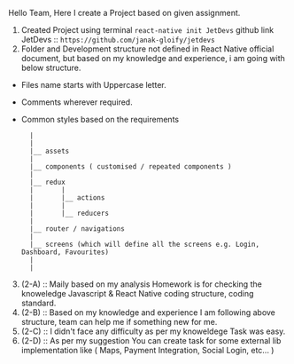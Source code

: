 Hello Team, Here I create a Project based on given assignment.


1. Created Project using terminal `react-native init JetDevs` github link JetDevs :: `https://github.com/janak-gloify/jetdevs`
2. Folder and Development structure not defined in React Native official document, but based on my knowledge and experience, i am 
going with below structure.
- Files name starts with Uppercase letter.
- Comments wherever required.
- Common styles based on the requirements

        |
        |
        |__ assets
        |
        |__ components ( customised / repeated components )
        |
        |__ redux
        |       |
        |       |__ actions
        |       |
        |       |__ reducers
        |
        |__ router / navigations
        |
        |__ screens (which will define all the screens e.g. Login, Dashboard, Favourites)
        |
        |


3. (2-A) :: Maily based on my analysis Homework is for checking the knoweledge Javascript & React Native coding structure, coding standard.
4. (2-B) :: Based on my knowledge and experience I am following above structure, team can help me if something new for me.
5. (2-C) :: I didn't face any difficulty as per my knoweldege Task was easy.
6. (2-D) :: As per my suggestion You can create task for some external lib implementation like ( Maps, Payment Integration, Social Login, etc... ) 
